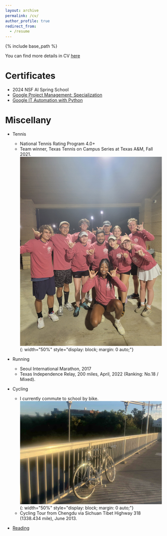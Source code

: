 ```yaml
---
layout: archive
permalink: /cv/
author_profile: true
redirect_from:
  - /resume
---
```


{% include base_path %}

You can find more details in CV [here](https://pengkang12.github.io/files/CVPK.pdf)

Certificates
======
* 2024 NSF AI Spring School
* [Google Project Management: Specialization](https://www.coursera.org/account/accomplishments/specialization/certificate/YXUT36HK2MTF)
* [Google IT Automation with Python](https://www.coursera.org/account/accomplishments/specialization/certificate/HHQHX5X5RVGM)

Miscellany
======
* Tennis
  - National Tennis Rating Program 4.0+
  - Team winner, Texas Tennis on Campus Series at Texas A&M, Fall 2021.
  	![image info](../images/tennis.jpg){: width="50%" style="display: block; margin: 0 auto;"}

* Running 
  - Seoul International Marathon, 2017
  - Texas Independence Relay, 200 miles, April, 2022 (Ranking: No.18 / Mixed).

* Cycling
  - I currently commute to school by bike.
	![image info](../images/bike.jpg){: width="50%" style="display: block; margin: 0 auto;"}
  - Cycling Tour from Chengdu via Sichuan Tibet Highway 318 (1338.434 mile), June 2013. 
* [Reading](https://docs.google.com/document/d/1p-asLorRYaDAqOohKln-tjVcfkeuaxedB1tBv0b0_88/edit?usp=drive_link)
